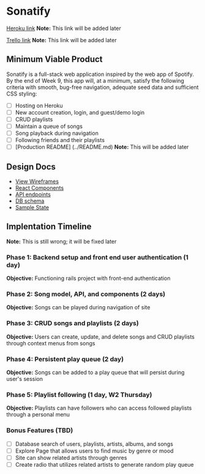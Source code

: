 # Sonatify

[Heroku link][heroku] **Note:** This link will be added later

[Trello link][trello] **Note:** This link will be added later

[heroku]: http://www.herokuapp.com
[trello]: https://trello.com

## Minimum Viable Product

Sonatify is a full-stack web application inspired by the web app of Spotify.  By the end of Week 9, this app will,
at a minimum, satisfy the following criteria with smooth, bug-free navigation, adequate seed data and
sufficient CSS styling:

- [ ] Hosting on Heroku
- [ ] New account creation, login, and guest/demo login
- [ ] CRUD playlists
- [ ] Maintain a queue of songs
- [ ] Song playback during navigation
- [ ] Following friends and their playlists
- [ ] [Production README] (../README.md) **Note:** This will be added later

## Design Docs
* [View Wireframes][wireframes]
* [React Components][components]
* [API endpoints][api-endpoints]
* [DB schema][schema]
* [Sample State][sample-state]

[wireframes]: wireframes
[components]: component-hierarchy.md
[sample-state]: sample-state.md
[api-endpoints]: api-endpoints.md
[schema]: schema.md

## Implentation Timeline

**Note:** This is still wrong; it will be fixed later

### Phase 1: Backend setup and front end user authentication (1 day)

**Objective:** Functioning rails project with front-end authentication

### Phase 2: Song model, API, and components (2 days)

**Objective:** Songs can be played during navigation of site

### Phase 3: CRUD songs and playlists (2 days)

**Objective:** Users can create, update, and delete songs and CRUD playlists through context menus from songs

### Phase 4: Persistent play queue (2 day)

**Objective:** Songs can be added to a play queue that will persist during user's session

### Phase 5: Playlist following (1 day, W2 Thursday)

**Objective:** Playlists can have followers who can access followed playlists through a personal menu

### Bonus Features (TBD)
- [ ] Database search of users, playlists, artists, albums, and songs
- [ ] Explore Page that allows users to find music by genre or mood
- [ ] Site can show related artists through genres
- [ ] Create radio that utilizes related artists to generate random play queue
